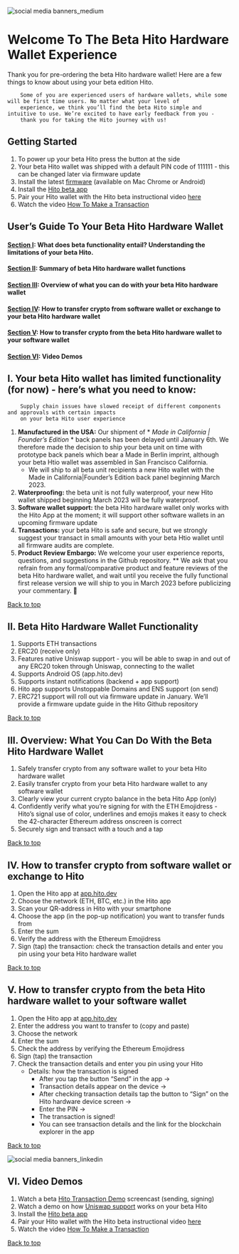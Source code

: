 ![social media banners_medium](https://user-images.githubusercontent.com/41199341/210452310-6285d50b-922f-4ee3-83cb-2918e2681533.png)


# Welcome To The Beta Hito Hardware Wallet Experience #
Thank you for pre-ordering the beta Hito hardware wallet! Here are a few things to know about using your beta edition Hito.

        Some of you are experienced users of hardware wallets, while some will be first time users. No matter what your level of 
        experience, we think you’ll find the beta Hito simple and intuitive to use. We’re excited to have early feedback from you - 
        thank you for taking the Hito journey with us!

## Getting Started ##
1. To power up your beta Hito press the button at the side
2. Your beta Hito wallet was shipped with a default PIN code of 111111 - this can be changed later via firmware update
3. Install the latest [firmware](https://fota.hito.dev) (available on Mac Chrome or Android)
4. Install the [Hito beta app](https://youtube.com/shorts/LYANqj3g4SY)
5. Pair your Hito wallet with the Hito beta instructional video [here](https://youtube.com/shorts/pHPlrf77LZs)
6. Watch the video [How To Make a Transaction](https://youtube.com/shorts/eQMrfLVqmuE)


## User’s Guide To Your Beta Hito Hardware Wallet ##

#### [Section I](https://github.com/hito-xyz/docs/edit/main/Hito%20User's%20Guide/README.md#i--your-beta-hito-wallet-has-limited-functionality---heres-what-you-need-to-know): What does beta functionality entail? Understanding the limitations of your beta Hito. ####
#### [Section II](https://github.com/hito-xyz/docs/edit/main/Hito%20User's%20Guide/README.md#ii-beta-hito-hardware-wallet-functionality): Summary of beta Hito hardware wallet functions ####
#### [Section III](https://github.com/hito-xyz/docs/edit/main/Hito%20User's%20Guide/README.md#iii-overview-what-you-can-do-with-the-beta-hito-hardware-wallet): Overview of what you can do with your beta Hito hardware wallet ####
#### [Section IV](https://github.com/hito-xyz/docs/edit/main/Hito%20User's%20Guide/README.md#v-how-to-transfer-crypto-from-the-beta-hito-hardware-wallet-to-your-software-wallet): How to transfer crypto from software wallet or exchange to your beta Hito hardware wallet ####
#### [Section V](https://github.com/hito-xyz/docs/edit/main/Hito%20User's%20Guide/README.md#v-how-to-transfer-crypto-from-the-beta-hito-hardware-wallet-to-your-software-wallet): How to  transfer crypto from the beta Hito hardware wallet to your software wallet ####
#### [Section VI](https://github.com/hito-xyz/docs/edit/main/Hito%20User's%20Guide/README.md#vi--video-demos): Video Demos


## I.  Your beta Hito wallet has limited functionality (for now) - here’s what you need to know: ##
        Supply chain issues have slowed receipt of different components and approvals with certain impacts 
        on your beta Hito user experience 

1.  **Manufactured in the USA:** Our shipment of * *Made in California | Founder’s Edition* * back panels has been delayed until January 6th. We therefore made the decision to ship your beta unit on time with prototype back panels which bear a Made in Berlin imprint, although your beta Htio wallet was assembled in San Francisco California.     
    - We will ship to all beta unit recipients a new Hito wallet with the Made in California|Founder’s Edition back panel beginning March 2023. 
2.  **Waterproofing:** the beta unit is not fully waterproof, your new Hito wallet shipped beginning March 2023 will be fully waterproof.
3.  **Software wallet support:** the beta Hito hardware wallet only works with the Hito App at the moment; it will support other software wallets in an upcoming firmware update
4.  **Transactions:** your beta Hito is safe and secure, but we strongly suggest your transact in small amounts with your beta Htio wallet until all firmware audits are complete. 
5.  **Product Review Embargo:** We welcome your user experience reports, questions, and suggestions in the Github repository. ** We ask that you refrain from any formal/comparative product and feature reviews of the beta Hito hardware wallet, and wait until you receive the fully functional first release version we will ship to you in March 2023 before publicizing your commentary. 🙏


[Back to top](https://github.com/hito-xyz/docs/edit/main/Hito%20User's%20Guide/README.md#users-guide-to-your-beta-hito-hardware-wallet)


## II.	 Beta Hito Hardware Wallet Functionality ##

1. Supports ETH transactions
2. ERC20 (receive only)
3. Features native Uniswap support - you will be able to swap in and out of any ERC20 token through Uniswap, connecting to the wallet
4. Supports Android OS (app.hito.dev)
5. Supports instant notifications (backend + app support)
6. Hito app supports Unstoppable Domains and ENS support (on send) 
7. ERC721 support  will roll out via firmware update in January. We’ll provide a firmware update guide in the Hito Github repository

[Back to top](https://github.com/hito-xyz/docs/edit/main/Hito%20User's%20Guide/README.md#users-guide-to-your-beta-hito-hardware-wallet)


## III. 	Overview: What You Can Do With the Beta Hito Hardware Wallet ##

1. Safely transfer  crypto from any software wallet to your beta Hito hardware wallet
2. Easily transfer crypto from your beta Hito hardware wallet to any software wallet
3. Clearly view your current crypto balance in the beta Hito App (only)
4. Confidently verify what you’re signing for with the ETH Emojidress -  Hito’s signal use of color, underlines and emojis makes it easy to check the 42-character Ethereum address onscreen is correct 
5. Securely  sign and transact with a touch and a tap

[Back to top](https://github.com/hito-xyz/docs/edit/main/Hito%20User's%20Guide/README.md#users-guide-to-your-beta-hito-hardware-wallet)


## IV. 	How to transfer crypto from software wallet or exchange to Hito ##

1. Open the Hito app at [app.hito.dev](https://app.hito.dev/)
2. Choose the network (ETH, BTC, etc.) in the Hito app
3. Scan your QR-address in Hito with your smartphone
4. Choose the app (in the pop-up notification) you want to transfer funds from
5. Enter the sum 
6. Verify the address with the Ethereum Emojidress
7. Sign (tap) the transaction: check the transaction details and enter you pin using your beta Hito hardware wallet

[Back to top](https://github.com/hito-xyz/docs/edit/main/Hito%20User's%20Guide/README.md#users-guide-to-your-beta-hito-hardware-wallet)


## V. 	How to transfer crypto from the beta Hito hardware wallet to your software wallet ## 

1. Open the Hito app at [app.hito.dev](https://app.hito.dev/)
2. Enter the address you want to transfer to (copy and paste)
3. Choose the network
4. Enter the sum
5. Check the address by verifying the Ethereum Emojidress
6. Sign (tap) the transaction
7. Check the transaction details and enter you pin using your Hito
   - Details: how the transaction is signed
     - After you tap the button “Send” in the app →
     - Transaction details appear on the device →
     - After checking transaction details tap the button to “Sign” on the Hito hardware device screen → 
     - Enter the PIN → 
     - The transaction is signed!
     - You can see transaction details and the link for the blockchain explorer in the app

[Back to top](https://github.com/hito-xyz/docs/edit/main/Hito%20User's%20Guide/README.md#users-guide-to-your-beta-hito-hardware-wallet)

![social media banners_linkedin](https://user-images.githubusercontent.com/41199341/210452599-a365bd03-ecae-4654-b479-7543dea251cd.png)

## VI.  Video Demos ##

1. Watch a beta [Hito Transaction Demo](https://youtu.be/oA9JYdlF1rY) screencast (sending, signing)
2. Watch a demo on how [Uniswap support](https://youtu.be/E--A4ZzqO3ohttps://youtu.be/E--A4ZzqO3o) works on your beta Hito 
3. Install the [Hito beta app](https://youtube.com/shorts/LYANqj3g4SY)
5. Pair your Hito wallet with the Hito beta instructional video [here](https://youtube.com/shorts/pHPlrf77LZs)
6. Watch the video [How To Make a Transaction](https://youtube.com/shorts/eQMrfLVqmuE)


[Back to top](https://github.com/hito-xyz/docs/edit/main/Hito%20User's%20Guide/README.md#users-guide-to-your-beta-hito-hardware-wallet)


